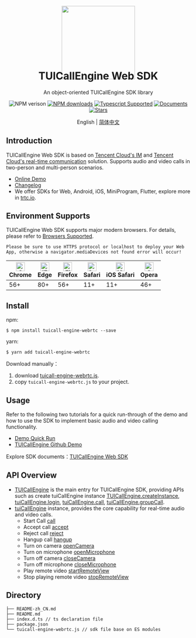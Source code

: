 <p align="center">
  <a href="https://trtc.io/">
    <img width="200" src="https://web.sdk.qcloud.com/trtc/webrtc/assets/trtc.io-logo.png">
  </a>
</p>

<h1 align="center" style="margin-top: -40px">TUICallEngine Web SDK</h1>

<div align="center">

An object-oriented TUICallEngine SDK library  

![NPM verison](https://img.shields.io/npm/v/tuicall-engine-webrtc) [![NPM downloads](https://img.shields.io/npm/dw/tuicall-engine-webrtc)](https://www.npmjs.com/package/tuicall-engine-webrtc) [![Typescript Supported](https://img.shields.io/badge/Typescript-Supported-blue)](https://www.npmjs.com/package/tuicall-engine-webrtc) [![Documents](https://img.shields.io/badge/-Documents-blue)](https://web.sdk.qcloud.com/component/trtccalling/doc/TUICallEngine/web/en/TUICallEngine.html) [![Stars](https://img.shields.io/github/stars/tencentyun/TUICallKit?style=social)](https://github.com/tencentyun/TUICallKit) 

</div>

<div align="center"> English | <a href="https://github.com/Tencent-RTC/rtc-call-engine/tree/main/Web/demo-vue3" target="_blank"> 简体中文</a> </div>


## Introduction
TUICallEngine Web SDK is based on [Tencent Cloud's IM](https://cloud.tencent.com/document/product/269/42440) and [Tencent Cloud's real-time communication](https://cloud.tencent.com/document/product/647/16788) solution. Supports audio and video calls in two-person and multi-person scenarios.

- [Online Demo](https://trtc.io/demo/homepage/#/detail?scene=callkit)
- [Changelog](https://web.sdk.qcloud.com/component/trtccalling/doc/TUICallEngine/web/en/tutorial-20-CHANGELOG.html)
- We offer SDKs for Web, Android, iOS, MiniProgram, Flutter, explore more in [trtc.io](https://trtc.io/products/call).


## Environment Supports
TUICallEngine Web SDK supports major modern browsers. For details, please refer to [Browsers Supported](https://web.sdk.qcloud.com/trtc/webrtc/v5/doc/en/tutorial-05-info-browser.html).

```text
Please be sure to use HTTPS protocol or localhost to deploy your Web App, otherwise a navigator.mediaDevices not found error will occur!
```

| [<img src="https://web.sdk.qcloud.com/trtc/webrtc/assets/logo/chrome_48x48.png" alt="Chrome" width="24px" height="24px" />](http://godban.github.io/browsers-support-badges/)<br/>Chrome | [<img src="https://web.sdk.qcloud.com/trtc/webrtc/assets/logo/edge_48x48.png" alt="IE / Edge" width="24px" height="24px" />](http://godban.github.io/browsers-support-badges/)<br/> Edge | [<img src="https://web.sdk.qcloud.com/trtc/webrtc/assets/logo/firefox_48x48.png" alt="Firefox" width="24px" height="24px" />](http://godban.github.io/browsers-support-badges/)<br/>Firefox | [<img src="https://web.sdk.qcloud.com/trtc/webrtc/assets/logo/safari_48x48.png" alt="Safari" width="24px" height="24px" />](http://godban.github.io/browsers-support-badges/)<br/>Safari | [<img src="https://web.sdk.qcloud.com/trtc/webrtc/assets/logo/safari-ios_48x48.png" alt="iOS Safari" width="24px" height="24px" />](http://godban.github.io/browsers-support-badges/)<br/>iOS Safari | [<img src="https://web.sdk.qcloud.com/trtc/webrtc/assets/logo/opera_48x48.png" alt="Opera" width="24px" height="24px" />](http://godban.github.io/browsers-support-badges/)<br/>Opera |
| --------- | --------- | --------- | --------- | --------- | --------- |
| 56+ | 80+ | 56+ | 11+ | 11+ | 46+ |


## Install
npm:
```
$ npm install tuicall-engine-webrtc --save
```

yarn:
```
$ yarn add tuicall-engine-webrtc
```

Download manually：

1. download [tuicall-engine-webrtc.js](https://www.unpkg.com/tuicall-engine-webrtc@latest/tuicall-engine-webrtc.js).
2. copy `tuicall-engine-webrtc.js` to your project.


## Usage
Refer to the following two tutorials for a quick run-through of the demo and how to use the SDK to implement basic audio and video calling functionality.

- [Demo Quick Run](https://web.sdk.qcloud.com/component/trtccalling/doc/TUICallEngine/web/en/tutorial-00-%E5%AE%9E%E7%8E%B0%E5%8F%8C%E4%BA%BA%E9%80%9A%E8%AF%9D.html)
- [TUICallEngine Github Demo](https://github.com/Tencent-RTC/rtc-call-engine/tree/main/Web/demo-vue3)

Explore SDK documents：[TUICallEngine Web SDK](https://web.sdk.qcloud.com/component/trtccalling/doc/TUICallEngine/web/en/TUICallEngine.html)


## API Overview
- [TUICallEngine](https://web.sdk.qcloud.com/component/trtccalling/doc/TUICallEngine/web/en/TUICallEngine.html) is the main entry for TUICallEngine SDK, providing APIs such as create tuiCallEngine instance [TUICallEngine.createInstance](https://web.sdk.qcloud.com/component/trtccalling/doc/TUICallEngine/web/en/TUICallEngine.html#.createInstance), [tuiCallEngine.login](https://web.sdk.qcloud.com/component/trtccalling/doc/TUICallEngine/web/en/TUICallEngine.html#login), [tuiCallEngine.call](https://web.sdk.qcloud.com/component/trtccalling/doc/TUICallEngine/web/en/TUICallEngine.html#call),  [tuiCallEngine.groupCall](https://web.sdk.qcloud.com/component/trtccalling/doc/TUICallEngine/web/en/TUICallEngine.html#groupCall).
- [tuiCallEngine](https://web.sdk.qcloud.com/component/trtccalling/doc/TUICallEngine/web/en/TUICallEngine.html) instance, provides the core capability for real-time audio and video calls.
  - Start Call [call](https://web.sdk.qcloud.com/component/trtccalling/doc/TUICallEngine/web/en/TUICallEngine.html#call)
  - Accept call [accept](https://web.sdk.qcloud.com/component/trtccalling/doc/TUICallEngine/web/en/TUICallEngine.html#accept)
  - Reject call [reject](https://web.sdk.qcloud.com/component/trtccalling/doc/TUICallEngine/web/en/TUICallEngine.html#reject)
  - Hangup call [hangup](https://web.sdk.qcloud.com/component/trtccalling/doc/TUICallEngine/web/en/TUICallEngine.html#hangup)
  - Turn on camera [openCamera](https://web.sdk.qcloud.com/component/trtccalling/doc/TUICallEngine/web/en/TUICallEngine.html#openCamera)
  - Turn on microphone [openMicrophone](https://web.sdk.qcloud.com/component/trtccalling/doc/TUICallEngine/web/en/TUICallEngine.html#openMicrophone)
  - Turn off camera [closeCamera](https://web.sdk.qcloud.com/component/trtccalling/doc/TUICallEngine/web/en/TUICallEngine.html#closeCamera)
  - Turn off microphone [closeMicrophone](https://web.sdk.qcloud.com/component/trtccalling/doc/TUICallEngine/web/en/TUICallEngine.html#closeMicrophone)
  - Play remote video [startRemoteView](https://web.sdk.qcloud.com/component/trtccalling/doc/TUICallEngine/web/en/TUICallEngine.html#startRemoteView)
  - Stop playing remote video [stopRemoteView](https://web.sdk.qcloud.com/component/trtccalling/doc/TUICallEngine/web/en/TUICallEngine.html#stopRemoteView)


## Directory
```
├── README-zh_CN.md
├── README.md
├── index.d.ts // ts declaration file
├── package.json
└── tuicall-engine-webrtc.js // sdk file base on ES modules
```
